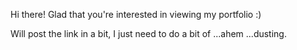 Hi there! Glad that you're interested in viewing my portfolio :) 

Will post the link in a bit, I just need to do a bit of ...ahem ...dusting.

